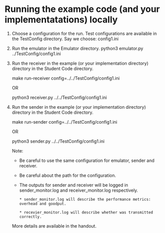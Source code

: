 # Running the example code (and your implementatations) locally
1. Choose a configuration for the run. Test configurations are available in the TestConfig directory. Say we choose: config1.ini
2. Run the emulator in the Emulator directory.
   python3 emulator.py ../TestConfig/config1.ini
3. Run the receiver in the example (or your implementation directory) directory in the Student Code directory.
   
   make run-receiver config=../../TestConfig/config1.ini
   
   OR
   
   python3 receiver.py ../../TestConfig/config1.ini
   
4. Run the sender in the example (or your implementation directory) directory in the Student Code directory.
   
   make run-sender config=../../TestConfig/config1.ini
   
   OR
   
   python3 sender.py ../../TestConfig/config1.ini
   
   Note:
   * Be careful to use the same configuration for emulator, sender and receiver.
   * Be careful about the path for the configuration.
   * The outputs for sender and receiver will be logged in sender_monitor.log and receiver_monitor.log respectively.
  
         * sender_monitor.log will describe the performance metrics: overhead and goodput.
  
         * recevier_monitor.log will describe whether was transmitted correctly.
   
   More details are available in the handout.
